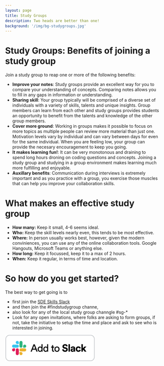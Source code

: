 ```yaml
---
layout: page
title: Study Groups
description: Two heads are better than one!
background: '/img/bg-studygroups.jpg'
---
```


# Study Groups: Benefits of joining a study group
Join a study group to reap one or more of the following benefits:
* **Improve your notes**: Study groups provide an excellent way for you to compare your understanding of concepts. Comparing notes allows you to fill in any gaps in information or understanding.
* **Sharing skill**: Your group typically will be comprised of a diverse set of individuals with a variety of skills, talents and unique insights. Group members can learn from each other and study groups provides students an opportunity to benefit from the talents and knowledge of the other group members.
* **Cover more ground**: Working in groups makes it possible to focus on more topics as multiple people can review more material than just one. Motivation levels vary by individual and can vary between days for even for the same individual. When you are feeling low, your group can provide the necesary encouragement to keep you going.
* **It makes learning fun!**: It can be very monotonous and draining to spend long hours droning on coding questions and concepts. Joining a study group and studying in a group environment makes learning much more fulfilling and enjoyable.
* **Auxillary benefits**: Communication during interviews is extremely important and as you practice with a group, you exercise those muscles that can help you improve your collaboration skills.

# What makes an effective study group
* **How many:** Keep it small, 4-6 seems ideal. 
* **Who:** Keep the skill levels nearly even, this tends to be most effective.
* **Where:** In person usually works best, however, given the modern conviniences, you can use any of the online collaboration tools. Google Hangouts, Microsoft Teams or anything else.
* **How long:** Keep it focussed, keep it to a max of 2 hours. 
* **When:** Keep it regular, in terms of time and location. 


# So how do you get started?
The best way to get going is to 
* first join the [SDE Skills Slack][sde-skills-slack]
* and then join the #findstudygroup channe, 
* also look for any of the local study group channgle #sg-* 
* Look for any open invitations, where folks are asking to form groups, if not, take the initiative to setup the time and place and ask to see who is interested in joining.


[![](/img/btn-add-to-slack.png)][sde-skills-slack]

[sde-skills-slack]: https://www.sdeskills.com/slack
